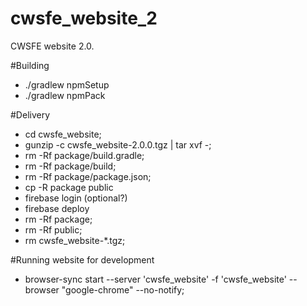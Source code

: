 # cwsfe_website_2
CWSFE website 2.0.

#Building
* ./gradlew npmSetup
* ./gradlew npmPack

#Delivery
* cd cwsfe_website;
* gunzip -c cwsfe_website-2.0.0.tgz | tar xvf -;
* rm -Rf package/build.gradle;
* rm -Rf package/build;
* rm -Rf package/package.json;
* cp -R package public
* firebase login (optional?)
* firebase deploy
* rm -Rf package;
* rm -Rf public;
* rm cwsfe_website-*.tgz;

#Running website for development
* browser-sync start --server 'cwsfe_website' -f 'cwsfe_website' --browser "google-chrome" --no-notify;

